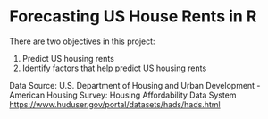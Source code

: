 # Forecasting US House Rents in R

There are two objectives in this project:
1. Predict US housing rents
2. Identify factors that help predict US housing rents

Data Source: 
U.S. Department of Housing and Urban Development - American Housing Survey: Housing Affordability Data System
https://www.huduser.gov/portal/datasets/hads/hads.html
